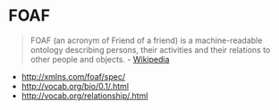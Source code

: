 # FOAF

> FOAF (an acronym of Friend of a friend) is a machine-readable ontology describing persons, their activities and their relations to other people and objects. - [Wikipedia](http://en.wikipedia.org/wiki/FOAF_(ontology))

* http://xmlns.com/foaf/spec/
* http://vocab.org/bio/0.1/.html
* http://vocab.org/relationship/.html